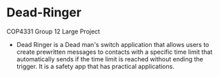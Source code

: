 # Dead-Ringer
COP4331 Group 12 Large Project
- Dead Ringer is a Dead man's switch application that allows users to create prewritten messages to contacts with a specific time limit that automatically sends if the time limit is reached without ending the trigger. It is a safety app that has practical applications.
